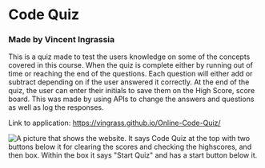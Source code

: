 # Code Quiz
### Made by Vincent Ingrassia

This is a quiz made to test the users knowledge on some of the concepts covered in this course. When the quiz is complete either by
running out of time or reaching the end of the questions. Each question will either add or subtract depending on if the user answered it correctly. At the end of the quiz, the user can enter their initials to save them on the High Score, score board.
This was made by using  APIs to change the answers and questions as well as log the responses.

Link to application:
https://vingrass.github.io/Online-Code-Quiz/

![A picture that shows the website. It says Code Quiz at the top with two buttons below it for clearing the scores and checking the highscores, and then box. Within the box it says "Start Quiz" and has a start button below it.](./Assests/website.PNG)